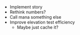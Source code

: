 - Implement story
- Rethink numbers?
- Call mana something else
- Improve elevation test efficiency
  - Maybe just cache it?
